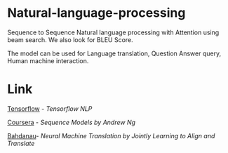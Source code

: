 # Natural-language-processing
Sequence to Sequence Natural language processing with Attention using beam search. We also look for BLEU Score.

The model can be used for Language translation, Question Answer query, Human machine interaction.

# Link
[Tensorflow](https://www.tensorflow.org/api_docs) - _Tensorflow NLP_

[Coursera](https://www.coursera.org/learn/nlp-sequence-models) - _Sequence Models by Andrew Ng_

[Bahdanau](https://arxiv.org/abs/1409.0473)- _Neural Machine Translation by Jointly Learning to Align and Translate_
